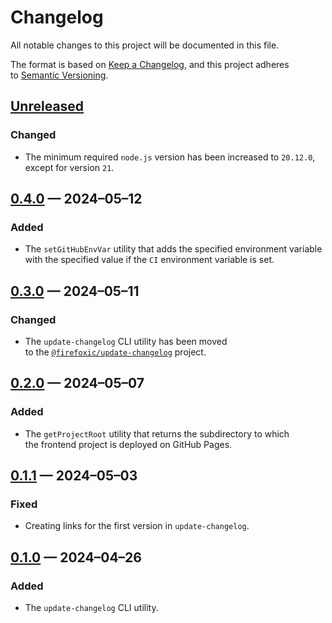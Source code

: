 <!-- markdownlint-disable MD007 MD024 -->
# Changelog

All notable changes to this project will be documented in this file.

The format is based on [Keep a Changelog](https://keepachangelog.com/en/1.1.0/), and this project adheres to [Semantic Versioning](https://semver.org/spec/v2.0.0.html).

## [Unreleased]

### Changed

- The minimum required `node.js` version has been increased to `20.12.0`, except for version `21`.

## [0.4.0] — 2024–05–12

### Added

- The `setGitHubEnvVar` utility that adds the specified environment variable with the specified value if the `CI` environment variable is set.

## [0.3.0] — 2024–05–11

### Changed

- The `update-changelog` CLI utility has been moved to the [`@firefoxic/update-changelog`](https://github.com/firefoxic/update-changelog#readme) project.

## [0.2.0] — 2024–05–07

### Added

- The `getProjectRoot` utility that returns the subdirectory to which the frontend project is deployed on GitHub Pages.

## [0.1.1] — 2024–05–03

### Fixed

- Creating links for the first version in `update-changelog`.

## [0.1.0] — 2024–04–26

### Added

- The `update-changelog` CLI utility.

[Unreleased]: https://github.com/firefoxic/utils/compare/v0.4.0...HEAD
[0.4.0]: https://github.com/firefoxic/utils/compare/v0.3.0...v0.4.0
[0.3.0]: https://github.com/firefoxic/utils/compare/v0.2.0...v0.3.0
[0.2.0]: https://github.com/firefoxic/utils/compare/v0.1.1...v0.2.0
[0.1.1]: https://github.com/firefoxic/utils/compare/v0.1.0...v0.1.1
[0.1.0]: https://github.com/firefoxic/utils/releases/tag/v0.1.0
